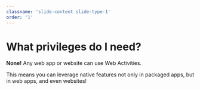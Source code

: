 ```yaml
---
classname: 'slide-content slide-type-1'
order: '1'
---
```


What privileges do I need?
========================

**None!** Any web app or website can use Web Activities.

This means you can leverage native features not only in packaged apps, but in web apps, and even websites!
